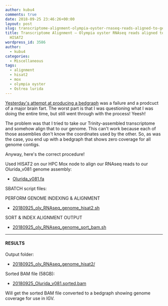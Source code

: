 ```yaml
---
author: kubu4
comments: true
date: 2018-09-25 23:46:26+00:00
layout: post
slug: transcriptome-alignment-olympia-oyster-rnaseq-reads-aligned-to-genome-with-hisat2
title: Transcriptome Alignment – Olympia oyster RNAseq reads aligned to genome with
  HISAT2
wordpress_id: 3586
author:
  - kubu4
categories:
  - Miscellaneous
tags:
  - alignment
  - hisat2
  - mox
  - olympia oyster
  - Ostrea lurida
---
```


[Yesterday's attempt at producing a bedgraph](https://robertslab.github.io/sams-notebook/2018/09/24/bedgraph-olympia-oyster-transcriptome-fail.html) was a failure and a prodcuct of a major brain fart. The worst part is that I was questioning what I was doing the entire time, but still went through with the process! Yeesh!

The problem was that I tried to take our Trinity-assembled transcriptome and somehow align that to our genome. This can't work because each of those assemblies don't know the coordinates used by the other. So, as was the case, you end up with a bedgraph that shows zero coverage for all genome contigs.

Anyway, here's the correct procedure!

Used HISAT2 on our HPC Mox node to align our RNAseq reads to our Olurida_v081 genome assembly:





  * [Olurida_v081.fa](https://owl.fish.washington.edu/halfshell/genomic-databank/Olurida_v081.fa)



SBATCH script files:

PERFORM GENOME INDEXING & ALIGNMENT
- [20180925_oly_RNAseq_genome_hisat2.sh](https://owl.fish.washington.edu/Athaliana/20180925_oly_RNAseq_genome_hisat2/20180925_oly_RNAseq_genome_hisat2.sh)

SORT & INDEX ALIGNMENT OUTPUT
- [20180925_oly_RNAseq_genome_sort_bam.sh](20180925_oly_RNAseq_genome_hisat2.sh)



* * *





#### RESULTS



Output folder:





  * [20180925_oly_RNAseq_genome_hisat2/](https://owl.fish.washington.edu/Athaliana/20180925_oly_RNAseq_genome_hisat2/)



Sorted BAM file (58GB):



  * [20180925_Olurida_v081.sorted.bam](https://owl.fish.washington.edu/Athaliana/20180925_oly_RNAseq_genome_hisat2/20180925_Olurida_v081.sorted.bam)



Will get the sorted BAM file converted to a bedgraph showing genome coverage for use in IGV.
